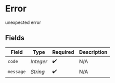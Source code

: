 # Error

unexpected error


## Fields

| Field              | Type               | Required           | Description        |
| ------------------ | ------------------ | ------------------ | ------------------ |
| `code`             | *Integer*          | :heavy_check_mark: | N/A                |
| `message`          | *String*           | :heavy_check_mark: | N/A                |